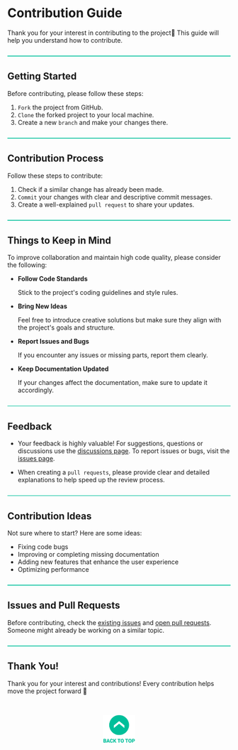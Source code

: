 # Contribution Guide

Thank you for your interest in contributing to the project🥳
This guide will help you understand how to contribute.


![-----------------------------------------------------](../../Readme%20Resources/Line.png)

## Getting Started

Before contributing, please follow these steps:

1. `Fork` the project from GitHub.
2. `Clone` the forked project to your local machine.
3. Create a new `branch` and make your changes there.


![-----------------------------------------------------](../../Readme%20Resources/Line.png)

## Contribution Process

Follow these steps to contribute:

1. Check if a similar change has already been made.
2. `Commit` your changes with clear and descriptive commit messages.
3. Create a well-explained `pull request` to share your updates.


![-----------------------------------------------------](../../Readme%20Resources/Line.png)

## Things to Keep in Mind

To improve collaboration and maintain high code quality,
please consider the following:

- **Follow Code Standards**

  Stick to the project's coding guidelines and style rules.

- **Bring New Ideas**

  Feel free to introduce creative solutions but make sure
  they align with the project's goals and structure.

- **Report Issues and Bugs**

  If you encounter any issues or missing parts, report them clearly.

- **Keep Documentation Updated**

  If your changes affect the documentation, make sure to update it accordingly.


![-----------------------------------------------------](../../Readme%20Resources/Line.png)

## Feedback

- Your feedback is highly valuable! For suggestions, questions or discussions use the
  [discussions page](https://github.com/mustafatoktas/D_JsonComparerBeautifier/discussions).
  To report issues or bugs, visit the
  [issues page](https://github.com/mustafatoktas/D_JsonComparerBeautifier/issues).

- When creating a `pull requests`, please provide clear and detailed explanations to help speed up the review process.


![-----------------------------------------------------](../../Readme%20Resources/Line.png)

## Contribution Ideas

Not sure where to start? Here are some ideas:
- Fixing code bugs
- Improving or completing missing documentation
- Adding new features that enhance the user experience
- Optimizing performance


![-----------------------------------------------------](../../Readme%20Resources/Line.png)

## Issues and Pull Requests

Before contributing, check the [existing issues](https://github.com/mustafatoktas/D_JsonComparerBeautifier/issues) and
[open pull requests](https://github.com/mustafatoktas/D_JsonComparerBeautifier/pulls). Someone might already be working on a similar topic.


![-----------------------------------------------------](../../Readme%20Resources/Line.png)

## Thank You!

Thank you for your interest and contributions! Every contribution helps move the project forward 🚀

<br>

<p align="center">
  <a href="#contribution-guide"><img src="../../Readme Resources/Back to Top.png" alt="Back to Top" height="64"/></a>
</p>
